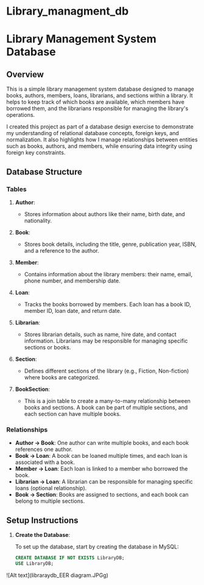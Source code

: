 # Library_managment_db
# Library Management System Database

## Overview

This is a simple library management system database designed to manage books, authors, members, loans, librarians, and sections within a library. It helps to keep track of which books are available, which members have borrowed them, and the librarians responsible for managing the library's operations.

I created this project as part of a database design exercise to demonstrate my understanding of relational database concepts, foreign keys, and normalization. It also highlights how I manage relationships between entities such as books, authors, and members, while ensuring data integrity using foreign key constraints.

## Database Structure

### Tables

1. **Author**:
   - Stores information about authors like their name, birth date, and nationality.

2. **Book**:
   - Stores book details, including the title, genre, publication year, ISBN, and a reference to the author.

3. **Member**:
   - Contains information about the library members: their name, email, phone number, and membership date.

4. **Loan**:
   - Tracks the books borrowed by members. Each loan has a book ID, member ID, loan date, and return date.

5. **Librarian**:
   - Stores librarian details, such as name, hire date, and contact information. Librarians may be responsible for managing specific sections or books.

6. **Section**:
   - Defines different sections of the library (e.g., Fiction, Non-fiction) where books are categorized.

7. **BookSection**:
   - This is a join table to create a many-to-many relationship between books and sections. A book can be part of multiple sections, and each section can have multiple books.

### Relationships

- **Author → Book**: One author can write multiple books, and each book references one author.
- **Book → Loan**: A book can be loaned multiple times, and each loan is associated with a book.
- **Member → Loan**: Each loan is linked to a member who borrowed the book.
- **Librarian → Loan**: A librarian can be responsible for managing specific loans (optional relationship).
- **Book → Section**: Books are assigned to sections, and each book can belong to multiple sections.

## Setup Instructions

1. **Create the Database**:

   To set up the database, start by creating the database in MySQL:
   ```sql
   CREATE DATABASE IF NOT EXISTS LibraryDB;
   USE LibraryDB;

![Alt text](libraraydb_EER diagram.JPGg)

